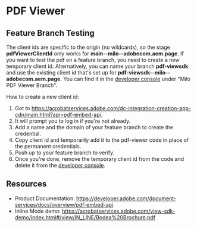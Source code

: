 # PDF Viewer

## Feature Branch Testing
The client ids are specific to the origin (no wildcards), so the stage **pdfViewerClientId** only works for **main--milo--adobecom.aem.page**. If you want to test the pdf on a feature branch, you need to create a new temporary client id. Alternatively, you can name your branch **pdf-viewsdk** and use the existing client id that's set up for **pdf-viewsdk--milo--adobecom.aem.page**. You can find it in the [developer console](https://developer.adobe.com/console/) under "Milo PDF Viewer Branch".

How to create a new client id:
1. Got to https://acrobatservices.adobe.com/dc-integration-creation-app-cdn/main.html?api=pdf-embed-api.
2. It will prompt you to log in if you're not already.
3. Add a name and the domain of your feature branch to create the credential.
4. Copy client id and temporarily add it to the pdf-viewer code in place of the permanent credentials.
5. Push up to your feature branch to verify.
6. Once you're done, remove the temporary client id from the code and delete it from the [developer console](https://developer.adobe.com/console/).

## Resources
- Product Documentation: https://developer.adobe.com/document-services/docs/overview/pdf-embed-api
- Inline Mode demo: https://acrobatservices.adobe.com/view-sdk-demo/index.html#/view/IN_LINE/Bodea%20Brochure.pdf

